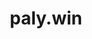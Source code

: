 ---
layout: project
order: 8
title: paly.win
desc: A blazing fast redesign of Palo Alto High's website.
type: Projects
language: "HTML/CSS"
main_image_url: "/assets/images/projects/paly-win.png"
link: "https://paly.win"
goto_text: "Go to website"
---